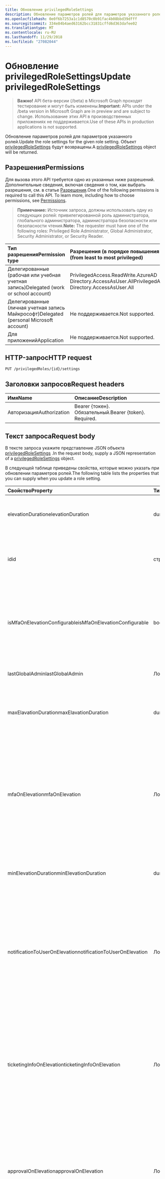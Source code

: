 ```yaml
---
title: Обновление privilegedRoleSettings
description: Обновление параметров ролей для параметров указанного ролей. Объект privilegedRoleSettings будут возвращены.
ms.openlocfilehash: 0e0f6b7253a1c1d8570c0b91fac4b08bbd39dfff
ms.sourcegitcommit: 334e84b4aed63162bcc31831cffd6d363dafee02
ms.translationtype: MT
ms.contentlocale: ru-RU
ms.lasthandoff: 11/29/2018
ms.locfileid: "27082044"
---
```

# <a name="update-privilegedrolesettings"></a><span data-ttu-id="033c6-104">Обновление privilegedRoleSettings</span><span class="sxs-lookup"><span data-stu-id="033c6-104">Update privilegedRoleSettings</span></span>

> <span data-ttu-id="033c6-105">**Важно!** API бета-версии (/beta) в Microsoft Graph проходят тестирование и могут быть изменены.</span><span class="sxs-lookup"><span data-stu-id="033c6-105">**Important:** APIs under the /beta version in Microsoft Graph are in preview and are subject to change.</span></span> <span data-ttu-id="033c6-106">Использование этих API в производственных приложениях не поддерживается.</span><span class="sxs-lookup"><span data-stu-id="033c6-106">Use of these APIs in production applications is not supported.</span></span>

<span data-ttu-id="033c6-107">Обновление параметров ролей для параметров указанного ролей.</span><span class="sxs-lookup"><span data-stu-id="033c6-107">Update the role settings for the given role setting.</span></span> <span data-ttu-id="033c6-108">Объект [privilegedRoleSettings](../resources/privilegedrolesettings.md) будут возвращены.</span><span class="sxs-lookup"><span data-stu-id="033c6-108">A [privilegedRoleSettings](../resources/privilegedrolesettings.md) object will be returned.</span></span>
## <a name="permissions"></a><span data-ttu-id="033c6-109">Разрешения</span><span class="sxs-lookup"><span data-stu-id="033c6-109">Permissions</span></span>

<span data-ttu-id="033c6-p104">Для вызова этого API требуется одно из указанных ниже разрешений. Дополнительные сведения, включая сведения о том, как выбрать разрешения, см. в статье [Разрешения](/graph/permissions-reference).</span><span class="sxs-lookup"><span data-stu-id="033c6-p104">One of the following permissions is required to call this API. To learn more, including how to choose permissions, see [Permissions](/graph/permissions-reference).</span></span>

><span data-ttu-id="033c6-112">**Примечание:** Источник запроса, должны использовать одну из следующих ролей: привилегированной роль администратора, глобального администратора, администратора безопасности или безопасности чтения.</span><span class="sxs-lookup"><span data-stu-id="033c6-112">**Note:** The requester must have one of the following roles: Privileged Role Administrator, Global Administrator, Security Administrator, or Security Reader.</span></span> 

|<span data-ttu-id="033c6-113">Тип разрешения</span><span class="sxs-lookup"><span data-stu-id="033c6-113">Permission type</span></span>      | <span data-ttu-id="033c6-114">Разрешения (в порядке повышения привилегий)</span><span class="sxs-lookup"><span data-stu-id="033c6-114">Permissions (from least to most privileged)</span></span>              |
|:--------------------|:---------------------------------------------------------|
|<span data-ttu-id="033c6-115">Делегированные (рабочая или учебная учетная запись)</span><span class="sxs-lookup"><span data-stu-id="033c6-115">Delegated (work or school account)</span></span> | <span data-ttu-id="033c6-116">PrivilegedAccess.ReadWrite.AzureAD Directory.AccessAsUser.All</span><span class="sxs-lookup"><span data-stu-id="033c6-116">PrivilegedAccess.ReadWrite.AzureAD, Directory.AccessAsUser.All</span></span>    |
|<span data-ttu-id="033c6-117">Делегированные (личная учетная запись Майкрософт)</span><span class="sxs-lookup"><span data-stu-id="033c6-117">Delegated (personal Microsoft account)</span></span> | <span data-ttu-id="033c6-118">Не поддерживается.</span><span class="sxs-lookup"><span data-stu-id="033c6-118">Not supported.</span></span>    |
|<span data-ttu-id="033c6-119">Для приложений</span><span class="sxs-lookup"><span data-stu-id="033c6-119">Application</span></span> | <span data-ttu-id="033c6-120">Не поддерживается.</span><span class="sxs-lookup"><span data-stu-id="033c6-120">Not supported.</span></span> |

## <a name="http-request"></a><span data-ttu-id="033c6-121">HTTP-запрос</span><span class="sxs-lookup"><span data-stu-id="033c6-121">HTTP request</span></span>
<!-- { "blockType": "ignored" } -->
```http
PUT /privilegedRoles/{id}/settings
```

## <a name="request-headers"></a><span data-ttu-id="033c6-122">Заголовки запросов</span><span class="sxs-lookup"><span data-stu-id="033c6-122">Request headers</span></span>
| <span data-ttu-id="033c6-123">Имя</span><span class="sxs-lookup"><span data-stu-id="033c6-123">Name</span></span>      |<span data-ttu-id="033c6-124">Описание</span><span class="sxs-lookup"><span data-stu-id="033c6-124">Description</span></span>|
|:----------|:----------|
| <span data-ttu-id="033c6-125">Авторизация</span><span class="sxs-lookup"><span data-stu-id="033c6-125">Authorization</span></span>  | <span data-ttu-id="033c6-p105">Bearer {токен}. Обязательный.</span><span class="sxs-lookup"><span data-stu-id="033c6-p105">Bearer {token}. Required.</span></span> |

## <a name="request-body"></a><span data-ttu-id="033c6-128">Текст запроса</span><span class="sxs-lookup"><span data-stu-id="033c6-128">Request body</span></span>
<span data-ttu-id="033c6-129">В тексте запроса укажите представление JSON объекта [privilegedRoleSettings](../resources/privilegedrolesettings.md) .</span><span class="sxs-lookup"><span data-stu-id="033c6-129">In the request body, supply a JSON representation of a [privilegedRoleSettings](../resources/privilegedrolesettings.md) object.</span></span>

<span data-ttu-id="033c6-130">В следующей таблице приведены свойства, которые можно указать при обновлении параметров ролей.</span><span class="sxs-lookup"><span data-stu-id="033c6-130">The following table lists the properties that you can supply when you update a role setting.</span></span>

|<span data-ttu-id="033c6-131">Свойство</span><span class="sxs-lookup"><span data-stu-id="033c6-131">Property</span></span>|<span data-ttu-id="033c6-132">Тип</span><span class="sxs-lookup"><span data-stu-id="033c6-132">Type</span></span>|<span data-ttu-id="033c6-133">Description</span><span class="sxs-lookup"><span data-stu-id="033c6-133">Description</span></span>|
|:---------------|:--------|:----------|
|<span data-ttu-id="033c6-134">elevationDuration</span><span class="sxs-lookup"><span data-stu-id="033c6-134">elevationDuration</span></span>|<span data-ttu-id="033c6-135">duration</span><span class="sxs-lookup"><span data-stu-id="033c6-135">duration</span></span>|<span data-ttu-id="033c6-136">Длительность, при активации роли.</span><span class="sxs-lookup"><span data-stu-id="033c6-136">The duration when the role is activated.</span></span> <span data-ttu-id="033c6-137">Обязательный атрибут.</span><span class="sxs-lookup"><span data-stu-id="033c6-137">Required.</span></span>|
|<span data-ttu-id="033c6-138">id</span><span class="sxs-lookup"><span data-stu-id="033c6-138">id</span></span>|<span data-ttu-id="033c6-139">строка</span><span class="sxs-lookup"><span data-stu-id="033c6-139">string</span></span>|<span data-ttu-id="033c6-140">Уникальный идентификатор для параметров роли.</span><span class="sxs-lookup"><span data-stu-id="033c6-140">The unique identifier for the role settings.</span></span> <span data-ttu-id="033c6-141">Только для чтения.</span><span class="sxs-lookup"><span data-stu-id="033c6-141">Read-only.</span></span> <span data-ttu-id="033c6-142">Обязательный атрибут.</span><span class="sxs-lookup"><span data-stu-id="033c6-142">Required.</span></span>|
|<span data-ttu-id="033c6-143">isMfaOnElevationConfigurable</span><span class="sxs-lookup"><span data-stu-id="033c6-143">isMfaOnElevationConfigurable</span></span>|<span data-ttu-id="033c6-144">boolean</span><span class="sxs-lookup"><span data-stu-id="033c6-144">boolean</span></span>|<span data-ttu-id="033c6-145">**значение true,** Если mfaOnElevation может быть настроен.</span><span class="sxs-lookup"><span data-stu-id="033c6-145">**true** if mfaOnElevation is configurable.</span></span> <span data-ttu-id="033c6-146">**значение false,** Если mfaOnElevation не настраивается.</span><span class="sxs-lookup"><span data-stu-id="033c6-146">**false** if mfaOnElevation is not configurable.</span></span> <span data-ttu-id="033c6-147">Обязательный атрибут.</span><span class="sxs-lookup"><span data-stu-id="033c6-147">Required.</span></span>|
|<span data-ttu-id="033c6-148">lastGlobalAdmin</span><span class="sxs-lookup"><span data-stu-id="033c6-148">lastGlobalAdmin</span></span>|<span data-ttu-id="033c6-149">Логический</span><span class="sxs-lookup"><span data-stu-id="033c6-149">Boolean</span></span>|<span data-ttu-id="033c6-150">Только для внутреннего использования.</span><span class="sxs-lookup"><span data-stu-id="033c6-150">For internal use only.</span></span>|
|<span data-ttu-id="033c6-151">maxElavationDuration</span><span class="sxs-lookup"><span data-stu-id="033c6-151">maxElavationDuration</span></span>|<span data-ttu-id="033c6-152">duration</span><span class="sxs-lookup"><span data-stu-id="033c6-152">duration</span></span>|<span data-ttu-id="033c6-153">Максимальная длительность для активации роли.</span><span class="sxs-lookup"><span data-stu-id="033c6-153">Maximum duration for the activated role.</span></span> <span data-ttu-id="033c6-154">Обязательный атрибут.</span><span class="sxs-lookup"><span data-stu-id="033c6-154">Required.</span></span>|
|<span data-ttu-id="033c6-155">mfaOnElevation</span><span class="sxs-lookup"><span data-stu-id="033c6-155">mfaOnElevation</span></span>|<span data-ttu-id="033c6-156">Логический</span><span class="sxs-lookup"><span data-stu-id="033c6-156">Boolean</span></span>|<span data-ttu-id="033c6-157">**значение true,** Если необходимо активировать роль многофакторной проверкой Подлинности.</span><span class="sxs-lookup"><span data-stu-id="033c6-157">**true** if MFA is required to activate the role.</span></span> <span data-ttu-id="033c6-158">**значение false,** Если многофакторной проверкой Подлинности не требуется для включения роли.</span><span class="sxs-lookup"><span data-stu-id="033c6-158">**false** if MFA is not required to activate the role.</span></span> <span data-ttu-id="033c6-159">Обязательный атрибут.</span><span class="sxs-lookup"><span data-stu-id="033c6-159">Required.</span></span>|
|<span data-ttu-id="033c6-160">minElevationDuration</span><span class="sxs-lookup"><span data-stu-id="033c6-160">minElevationDuration</span></span>|<span data-ttu-id="033c6-161">duration</span><span class="sxs-lookup"><span data-stu-id="033c6-161">duration</span></span>|<span data-ttu-id="033c6-162">Минимальная продолжительность активированные роли.</span><span class="sxs-lookup"><span data-stu-id="033c6-162">Minimum duration for the activated role.</span></span> <span data-ttu-id="033c6-163">Обязательный атрибут.</span><span class="sxs-lookup"><span data-stu-id="033c6-163">Required.</span></span>|
|<span data-ttu-id="033c6-164">notificationToUserOnElevation</span><span class="sxs-lookup"><span data-stu-id="033c6-164">notificationToUserOnElevation</span></span>|<span data-ttu-id="033c6-165">Логический</span><span class="sxs-lookup"><span data-stu-id="033c6-165">Boolean</span></span>|<span data-ttu-id="033c6-166">**значение true,** Если отправить уведомление конечному пользователю при активации роли.</span><span class="sxs-lookup"><span data-stu-id="033c6-166">**true** if send notification to the end user when the role is activated.</span></span> <span data-ttu-id="033c6-167">**значение false,** Если не отправлять уведомления при активации роли.</span><span class="sxs-lookup"><span data-stu-id="033c6-167">**false** if do not send notification when the role is activated.</span></span> <span data-ttu-id="033c6-168">Обязательный атрибут.</span><span class="sxs-lookup"><span data-stu-id="033c6-168">Required.</span></span>|
|<span data-ttu-id="033c6-169">ticketingInfoOnElevation</span><span class="sxs-lookup"><span data-stu-id="033c6-169">ticketingInfoOnElevation</span></span>|<span data-ttu-id="033c6-170">Логический</span><span class="sxs-lookup"><span data-stu-id="033c6-170">Boolean</span></span>|<span data-ttu-id="033c6-171">**значение true,** Если отдела сведения требуется при активации роли.</span><span class="sxs-lookup"><span data-stu-id="033c6-171">**true** if the ticketing information is required when activate the role.</span></span> <span data-ttu-id="033c6-172">**значение false,** Если отдела сведения не является обязательным, когда активировать роль.</span><span class="sxs-lookup"><span data-stu-id="033c6-172">**false** if the ticketing information is not required when activate the role.</span></span> <span data-ttu-id="033c6-173">Обязательный атрибут.</span><span class="sxs-lookup"><span data-stu-id="033c6-173">Required.</span></span>|
|<span data-ttu-id="033c6-174">approvalOnElevation</span><span class="sxs-lookup"><span data-stu-id="033c6-174">approvalOnElevation</span></span>|<span data-ttu-id="033c6-175">Логический</span><span class="sxs-lookup"><span data-stu-id="033c6-175">Boolean</span></span>|<span data-ttu-id="033c6-176">**значение true,** Если требуется утверждение при активации роли.</span><span class="sxs-lookup"><span data-stu-id="033c6-176">**true** if the approval is required when activate the role.</span></span> <span data-ttu-id="033c6-177">**значение false,** Если утверждение не является обязательным, когда активировать роль.</span><span class="sxs-lookup"><span data-stu-id="033c6-177">**false** if the approval is not required when activate the role.</span></span> <span data-ttu-id="033c6-178">Обязательный атрибут.</span><span class="sxs-lookup"><span data-stu-id="033c6-178">Required.</span></span>|
|<span data-ttu-id="033c6-179">approverIds</span><span class="sxs-lookup"><span data-stu-id="033c6-179">approverIds</span></span>|<span data-ttu-id="033c6-180">array</span><span class="sxs-lookup"><span data-stu-id="033c6-180">array</span></span>|<span data-ttu-id="033c6-181">Список идентификаторов утверждения, если требуется для активации утверждение.</span><span class="sxs-lookup"><span data-stu-id="033c6-181">List of Approval IDs, if approval is required for activation.</span></span>|

## <a name="response"></a><span data-ttu-id="033c6-182">Ответ</span><span class="sxs-lookup"><span data-stu-id="033c6-182">Response</span></span>

<span data-ttu-id="033c6-183">В случае успешного выполнения этот метод возвращает код отклика `204 No Content`.</span><span class="sxs-lookup"><span data-stu-id="033c6-183">If successful, this method returns a `204 No Content` response code.</span></span>

<span data-ttu-id="033c6-184">Обратите внимание, что необходимо зарегистрировать для PIM клиента.</span><span class="sxs-lookup"><span data-stu-id="033c6-184">Note that the tenant needs to be registered to PIM.</span></span> <span data-ttu-id="033c6-185">В противном случае будут возвращены код состояния HTTP 403 запрещено.</span><span class="sxs-lookup"><span data-stu-id="033c6-185">Otherwise, the HTTP 403 Forbidden status code will be returned.</span></span>
## <a name="example"></a><span data-ttu-id="033c6-186">Пример</span><span class="sxs-lookup"><span data-stu-id="033c6-186">Example</span></span>
##### <a name="request"></a><span data-ttu-id="033c6-187">Запрос</span><span class="sxs-lookup"><span data-stu-id="033c6-187">Request</span></span>
<span data-ttu-id="033c6-188">Ниже приведен пример запроса.</span><span class="sxs-lookup"><span data-stu-id="033c6-188">Here is an example of the request.</span></span>
<!-- {
  "blockType": "request",
  "name": "put_privilegedrolesettings"
}-->
```http
PUT https://graph.microsoft.com/beta/privilegedRoles/{id}/settings
Content-type: application/json

{
    "id": "9b895d92-2cd3-44c7-9d02-a6ac2d5ea5c3",
    "elevationDuration": "PT8H",
    "notificationToUserOnElevation": false,
    "ticketingInfoOnElevation": true,
    "mfaOnElevation": false,
    "maxElavationDuration": "PT0S",
    "minElevationDuration": "PT0S",
    "lastGlobalAdmin": false,
    "isMfaOnElevationConfigurable": true,
    "approvalOnElevation": false,
    "approverIds": ["e2b2a2fb-13d7-495c-adc9-941fe966793f", "22770e3f-b9b4-418e-9dea-d0e3d2f275dd"]
}
```
##### <a name="response"></a><span data-ttu-id="033c6-189">Ответ</span><span class="sxs-lookup"><span data-stu-id="033c6-189">Response</span></span>
<span data-ttu-id="033c6-190">Ниже приведен пример отклика.</span><span class="sxs-lookup"><span data-stu-id="033c6-190">Here is an example of the response.</span></span>

```http
HTTP/1.1 204 No Content
```

<!-- uuid: 8fcb5dbc-d5aa-4681-8e31-b001d5168d79
2015-10-25 14:57:30 UTC -->
<!-- {
  "type": "#page.annotation",
  "description": "Update privilegedRoleSettings",
  "keywords": "",
  "section": "documentation",
  "tocPath": ""
}-->
